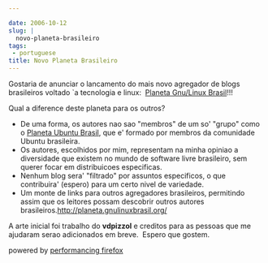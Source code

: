 ```yaml
---

date: 2006-10-12
slug: |
  novo-planeta-brasileiro
tags:
 - portuguese
title: Novo Planeta Brasileiro
---
```


Gostaria de anunciar o lancamento do mais novo agregador de blogs
brasileiros voltado \`a tecnologia e linux:  [Planeta Gnu/Linux
Brasil](http://planeta.gnulinuxbrasil.org/)!!!

Qual a diference deste planeta para os outros?

-   De uma forma, os autores nao sao "membros" de um so' "grupo" como o
    [Planeta Ubuntu Brasil](http://planeta.ubuntubrasil.org/), que e'
    formado por membros da comunidade Ubuntu brasileira.
-   Os autores, escolhidos por mim, representam na minha opiniao a
    diversidade que existem no mundo de software livre brasileiro, sem
    querer focar em distribuicoes especificas.
-   Nenhum blog sera' "filtrado" por assuntos especificos, o que
    contribuira' (espero) para um certo nivel de variedade.
-   Um monte de links para outros agregadores brasileiros, permitindo
    assim que os leitores possam descobrir outros autores
    brasileiros.<http://planeta.gnulinuxbrasil.org/>

A arte inicial foi trabalho do **vdpizzol** e creditos para as pessoas
que me ajudaram serao adicionados em breve.  Espero que gostem.

powered by [performancing firefox](http://performancing.com/firefox)
